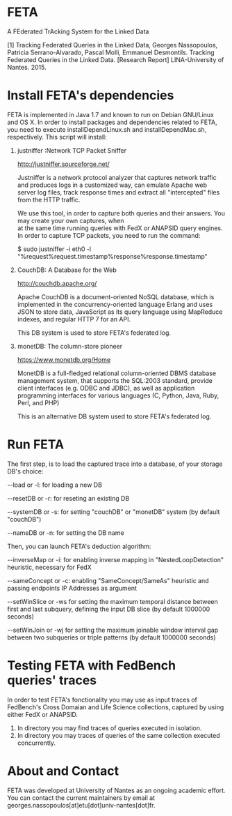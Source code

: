 # FETA

A FEderated TrAcking System for the Linked Data

[1] Tracking Federated Queries in the Linked Data, Georges Nassopoulos, Patricia Serrano-Alvarado, Pascal Molli, Emmanuel Desmontils. Tracking Federated Queries in the Linked Data. [Research Report] LINA-University of Nantes. 2015. <hal-01187519>

# Install FETA's dependencies

FETA is implemented in Java 1.7 and known to run on Debian GNU/Linux and OS X. In order to install packages and dependencies related to FETA, you need to execute installDependLinux.sh and installDependMac.sh, respectively. This script will install:

   1. justniffer :Network TCP Packet Sniffer
   
        http://justniffer.sourceforge.net/

      Justniffer is a network protocol analyzer that captures network traffic and produces logs in a customized way, 
      can emulate Apache web server log files, track response times and extract all "intercepted" files from the HTTP 
      traffic.
      
      We use this tool, in order to capture both queries and their answers. You may create your own captures, when   
      at the same time running queries with FedX or ANAPSID query engines. In order to capture TCP packets, you need         to run the command:
      
      $ sudo justniffer -i eth0 -l "%request%request.timestamp%response%response.timestamp"
   
   2. CouchDB: A Database for the Web
   
        http://couchdb.apache.org/

      Apache CouchDB is a document-oriented NoSQL database, which is implemented in the concurrency-oriented language 
      Erlang and uses JSON to store data, JavaScript as its query language using MapReduce indexes, and 
      regular HTTP 7 for an API. 
      
      This DB system is used to store FETA's federated log.
   
   3. monetDB: The column-store pioneer
      
        https://www.monetdb.org/Home

      MonetDB is a full-fledged relational column-oriented DBMS database management system, that supports the SQL:2003       standard, provide client interfaces (e.g. ODBC and JDBC), as well as application programming interfaces for            various languages (C, Python, Java, Ruby, Perl, and PHP)
   
      This is an alternative DB system used to store FETA's federated log.

# Run FETA

The first step, is to load the captured trace into a database, of your storage DB's choice:

--load or -l: for loading a new DB

--resetDB or -r: for reseting an existing DB

--systemDB or -s: for setting "couchDB" or "monetDB" system (by default "couchDB")

--nameDB or -n: for setting the DB name

Then, you can launch FETA's deduction algorithm:

--inverseMap or -i: for enabling inverse mapping in "NestedLoopDetection" heuristic, necessary for FedX

--sameConcept or -c: enabling "SameConcept/SameAs" heuristic and passing endpoints IP Addresses as argument

--setWinSlice or -ws for setting the maximum temporal distance between first and last subquery, defining the input DB slice (by default 1000000 seconds)

--setWinJoin or -wj for setting the maximum joinable window interval gap between two subqueries or triple patterns (by default 1000000 seconds)

# Testing FETA with FedBench queries' traces

In order to test FETA's fonctionality you may use as input traces of FedBench's Cross Domaian and Life Science collections, captured by using either FedX or ANAPSID. 

1. In directory <name> you may find traces of queries executed in isolation.
2. In directory <name> you may traces of queries of the same collection executed concurrently.

# About and Contact

FETA was developed at University of Nantes as an ongoing academic effort. You can contact the current maintainers by email at georges.nassopoulos[at]etu[dot]univ-nantes[dot]fr.
